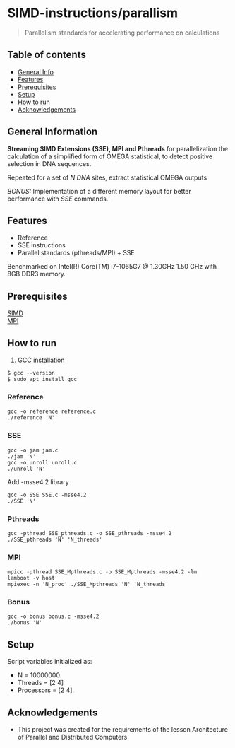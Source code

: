 # SIMD-instructions/parallism
>   Parallelism standards for accelerating performance on calculations



## Table of contents
* [General Info](#general-information)
* [Features](#features)
* [Prerequisites](#prerequisites)
* [Setup](#setup)
* [How to run](#how-to-run)
* [Acknowledgements](#acknowledgements)


## General Information
__Streaming SIMD Extensions (SSE), MPI and Pthreads__
for parallelization the calculation of a simplified form of OMEGA
statistical, to detect positive selection in DNA sequences.

Repeated for a set of _N DNA_ sites, extract statistical OMEGA outputs

_BONUS:_ Implementation of a different memory layout for better 
performance with _SSE_ commands. 

## Features
* Reference
* SSE instructions 
* Parallel standards (pthreads/MPI) + SSE


Benchmarked on Intel(R) Core(TM) i7-1065G7 @ 1.30GHz 1.50 GHz with 8GB DDR3 memory.

## Prerequisites 
[SIMD](https://software.intel.com/sites/landingpage/IntrinsicsGuide) <br>
[MPI](http://mpitutorial.com/tutorials/)



## How to run

1. GCC installation
```
$ gcc --version
$ sudo apt install gcc

```


### Reference

```
gcc -o reference reference.c
./reference 'N'
```

### SSE
```
gcc -o jam jam.c
./jam 'N'
gcc -o unroll unroll.c
./unroll 'N'
```
Add -msse4.2 library
```
gcc -o SSE SSE.c -msse4.2
./SSE 'N'
```

### Pthreads
```
gcc -pthread SSE_pthreads.c -o SSE_pthreads -msse4.2
./SSE_pthreads 'N' 'N_threads'
```
### MPI
```
mpicc -pthread SSE_Mpthreads.c -o SSE_Mpthreads -msse4.2 -lm
lamboot -v host
mpiexec -n 'N_proc' ./SSE_Mpthreads 'N' 'N_threads'
```

### Bonus 
```
gcc -o bonus bonus.c -msse4.2
./bonus 'N'
```
## Setup
Script  variables initialized as:
* N = 10000000. 
* Threads = [2 4]
* Processors = [2 4].


## Acknowledgements
* This project was created for the requirements of the lesson Architecture of Parallel and Distributed Computers

